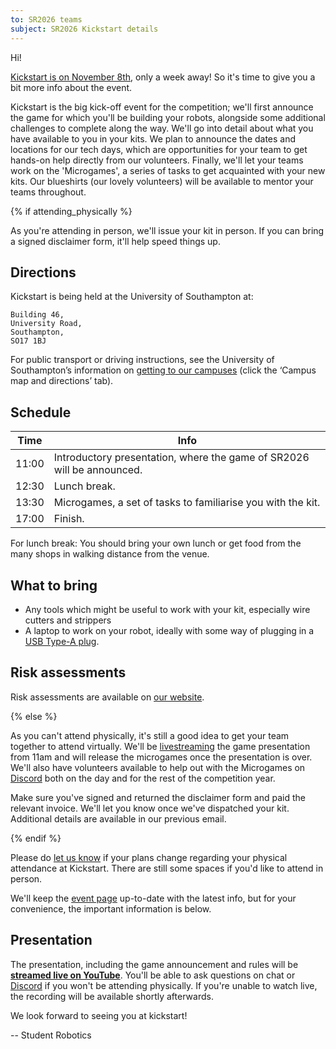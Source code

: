 ```yaml
---
to: SR2026 teams
subject: SR2026 Kickstart details
---
```


Hi!

[Kickstart is on November 8th](https://studentrobotics.org/events/sr2026/kickstart/), only a week away! So it's time to give you a bit more info about the event.

Kickstart is the big kick-off event for the competition; we'll first announce the game for which you'll be building your robots, alongside some additional challenges to complete along the way. We'll go into detail about what you have available to you in your kits. We plan to announce the dates and locations for our tech days, which are opportunities for your team to get hands-on help directly from our volunteers. Finally, we'll let your teams work on the 'Microgames', a series of tasks to get acquainted with your new kits. Our blueshirts (our lovely volunteers) will be available to mentor your teams throughout.

{% if attending_physically %}

As you're attending in person, we'll issue your kit in person. If you can bring a signed disclaimer form, it'll help speed things up.

## Directions

Kickstart is being held at the University of Southampton at:

    Building 46,
    University Road,
    Southampton,
    SO17 1BJ

For public transport or driving instructions, see the University of Southampton’s information on [getting to our campuses](https://www.southampton.ac.uk/student-life/campuses/highfield) (click the ‘Campus map and directions’ tab).

## Schedule

| Time  | Info |
|-------|------|
| 11:00 | Introductory presentation, where the game of SR2026 will be announced. |
| 12:30 | Lunch break. |
| 13:30 | Microgames, a set of tasks to familiarise you with the kit. |
| 17:00 | Finish. |

For lunch break: You should bring your own lunch or get food from the many shops in walking distance from the venue.

## What to bring

* Any tools which might be useful to work with your kit, especially wire cutters and strippers
* A laptop to work on your robot, ideally with some way of plugging in a [USB Type-A plug](https://www.viewsonic.com/library/tech/usb-c-usb-b-and-usb-a-whats-the-difference/#USB_The_Basics).

## Risk assessments

Risk assessments are available on [our website][risk-assessments].

{% else %}

As you can't attend physically, it's still a good idea to get your team together to attend virtually. We'll be [livestreaming][livestream] the game presentation from 11am and will release the microgames once the presentation is over. We'll also have volunteers available to help out with the Microgames on [Discord][discord] both on the day and for the rest of the competition year.

Make sure you've signed and returned the disclaimer form and paid the relevant invoice. We'll let you know once we've dispatched your kit. Additional details are available in our previous email.

{% endif %}

Please do [let us know][teams-contact] if your plans change regarding your physical attendance at Kickstart. There are still some spaces if you'd like to attend in person.

We'll keep the [event page](https://studentrobotics.org/events/sr2026/kickstart/) up-to-date with the latest info, but for your convenience, the important information is below.

## Presentation

The presentation, including the game announcement and rules will be **[streamed live on YouTube][livestream]**. You'll be able to ask questions on chat or [Discord][discord] if you won't be attending physically. If you're unable to watch live, the recording will be available shortly afterwards.

We look forward to seeing you at kickstart!

-- Student Robotics

[teams-contact]: mailto:teams@studentrobotics.org
[discord]: https://studentrobotics.org/docs/tutorials/discord
[livestream]: https://www.youtube.com/watch?v=3soRikPaIjU
[simulator]: https://studentrobotics.org/docs/simulator/
[risk-assessments]: https://studentrobotics.org/risk-assessments/
